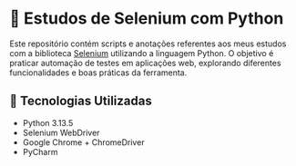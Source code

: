 # 🧪 Estudos de Selenium com Python

Este repositório contém scripts e anotações referentes aos meus estudos com a biblioteca [Selenium](https://www.selenium.dev/) utilizando a linguagem Python. O objetivo é praticar automação de testes em aplicações web, explorando diferentes funcionalidades e boas práticas da ferramenta.

## 🚀 Tecnologias Utilizadas

- Python 3.13.5
- Selenium WebDriver
- Google Chrome + ChromeDriver
- PyCharm
